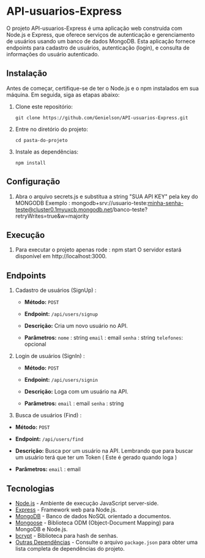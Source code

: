 # API-usuarios-Express

O projeto API-usuarios-Express é uma aplicação web construída com Node.js e Express, que oferece serviços de autenticação e gerenciamento de usuários usando um banco de dados MongoDB. Esta aplicação fornece endpoints para cadastro de usuários, autenticação (login), e consulta de informações do usuário autenticado.

## Instalação

Antes de começar, certifique-se de ter o Node.js e o npm instalados em sua máquina. Em seguida, siga as etapas abaixo:

1. Clone este repositório:

   ```
   git clone https://github.com/Genielson/API-usuarios-Express.git
   ```

2. Entre no diretório do projeto:

    ```
    cd pasta-do-projeto 
   ```

3. Instale as dependências:

     ```
     npm install
     ```

## Configuração 

1. Abra o arquivo secrets.js e substitua a string "SUA API KEY" pela key do MONGODB
   Exemplo : mongodb+srv://usuario-teste:minha-senha-teste@cluster0.1myuxcb.mongodb.net/banco-teste?retryWrites=true&w=majority

## Execução 

1. Para executar o projeto apenas rode :  npm start
   O servidor estará disponível em http://localhost:3000.

## Endpoints 

1. Cadastro de usuários (SignUp) : 

   - **Método:** `POST`
   - **Endpoint:** `/api/users/signup`
   - **Descrição:** Cria um novo usuário no API.

   - **Parâmetros:** 
        `nome` : string
        `email` : email
        `senha` : string
        `telefones`: opcional



2. Login de usuários (SignIn) : 

   - **Método:** `POST`
   - **Endpoint:** `/api/users/signin`
   - **Descrição:** Loga com um usuário na API.

   - **Parâmetros:** 
        `email` : email
        `senha` : string


3.  Busca de usuários (Find) : 

   - **Método:** `POST`
   - **Endpoint:** `/api/users/find`
   - **Descrição:** Busca por um usuário na API. Lembrando que para buscar um usuário terá que ter um Token ( Este é gerado quando loga ) 

   - **Parâmetros:** 
        `email` : email


## Tecnologias 

- [Node.js](https://nodejs.org/) - Ambiente de execução JavaScript server-side.
- [Express](https://expressjs.com/) - Framework web para Node.js.
- [MongoDB](https://www.mongodb.com/) - Banco de dados NoSQL orientado a documentos.
- [Mongoose](https://mongoosejs.com/) - Biblioteca ODM (Object-Document Mapping) para MongoDB e Node.js.
- [bcrypt](https://www.npmjs.com/package/bcrypt) - Biblioteca para hash de senhas.
- [Outras Dependências](./package.json) - Consulte o arquivo `package.json` para obter uma lista completa de dependências do projeto.
       





   
   
